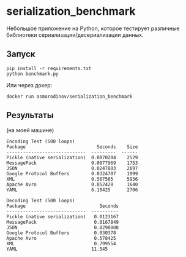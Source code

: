 # serialization_benchmark

Небольшое приложение на Python, которое тестирует различные библиотеки сериализации/десериализации данных.

## Запуск
```
pip install -r requirements.txt
python benchmark.py
```
Или через докер:
```
docker run asmorodinov/serialization_benchmark
```

## Результаты
(на моей машине)

```
Encoding Test (500 loops)
Package                          Seconds    Size
-----------------------------  ---------  ------
Pickle (native serialization)  0.0070204    2529
MessagePack                    0.0077969    1753
JSON                           0.0247803    2697
Google Protocol Buffers        0.0324707    1999
XML                            0.567505     5936
Apache Avro                    0.852428     1640
YAML                           6.10425      2706

Decoding Test (500 loops)
Package                           Seconds
-----------------------------  ----------
Pickle (native serialization)   0.0123167
MessagePack                     0.0167849
JSON                            0.0290008
Google Protocol Buffers         0.030378
Apache Avro                     0.578425
XML                             0.799554
YAML                           11.545
```
